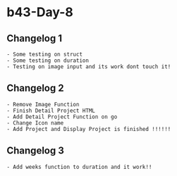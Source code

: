 # b43-Day-8
## Changelog 1
    - Some testing on struct
    - Some testing on duration
    - Testing on image input and its work dont touch it!
## Changelog 2
    - Remove Image Function
    - Finish Detail Project HTML
    - Add Detail Project Function on go 
    - Change Icon name
    - Add Project and Display Project is finished !!!!!!
## Changelog 3
    - Add weeks function to duration and it work!!